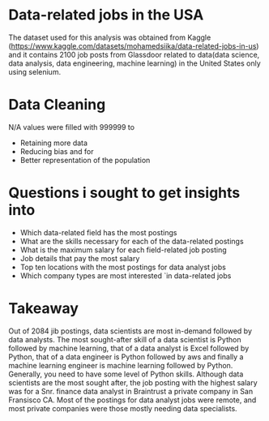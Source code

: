 # Data-related jobs in the USA 
The dataset used for this analysis was obtained from Kaggle (https://www.kaggle.com/datasets/mohamedsiika/data-related-jobs-in-us) 
and it contains 2100 job posts from Glassdoor related to data(data science, data analysis, data engineering, 
machine learning) in the United States only using selenium. 


# Data Cleaning
N/A values were filled with 999999 to
- Retaining more data
- Reducing bias and for
- Better representation of the population

# Questions i sought to get insights into 
- Which data-related field has the most postings
- What are the skills necessary for each of the data-related postings
- What is the maximum salary for each field-related job posting
- Job details that pay the most salary
- Top ten locations with the most postings for data analyst jobs 
- Which company types are most interested `in data-related jobs

# Takeaway
Out of 2084 jib postings, data scientists are most in-demand followed by data analysts. The most sought-after skill
of a data scientist is Python followed by machine learning, that of a data analyst is Excel followed by Python,  that of a data engineer is Python followed by aws
and finally a machine learning engineer is machine learning followed by Python. Generally, you need to have some 
level of Python skills. Although data scientists are the most sought after, the job posting with the highest salary 
was for a  Snr. finance data analyst in Braintrust a private company in San Fransisco CA. Most of the postings 
for data analyst jobs were remote, and most private companies were those mostly needing data specialists. 
